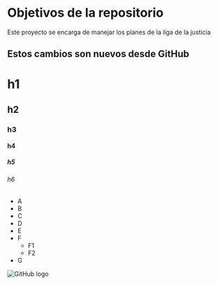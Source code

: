 # Objetivos de la repositorio

Este proyecto se encarga de manejar los planes de la liga de la justicia

## Estos cambios son nuevos desde GitHub

# h1
## h2
### h3
#### h4
##### h5
###### h6

* A
* B
* C
* D
* E
* F
  * F1
  * F2
* G

![GitHub logo](https://github.githubassets.com/images/modules/logos_page/Octocat.png)
